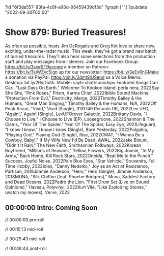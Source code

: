 ?id "6f3da557-83fa-4c8f-a93d-96459439df3d"
?graph [""]
?pubdate "2022-09-30T00:00"

# Show 879: Buried Treasures!

As often as possible, hosts Jim DeRogatis and Greg Kot love to share new, exciting, under-the-radar music. This week, they’ve got a brand new batch of buried treasures. They’ll also hear some selections from the production staff and play messages from listeners. Join our Facebook Group: https://bit.ly/3sivr9TBecome a member on Patreon: https://bit.ly/3slWZvcSign up for our newsletter: https://bit.ly/3eEvRnGMake a donation via PayPal: https://bit.ly/3dmt9lUSend us a Voice Memo: Desktop: bit.ly/2RyD5Ah  Mobile: sayhi.chat/soundops Featured Songs:Cari Cari, "Last Days On Earth," Welcome To Kookoo Island, perla nera, 2022Say She She, "Pink Roses," Prism, Karma Chief, 2022Ibibio Sound Machine, "Protection From Evil," Electricity, Merge, 2022Timothy Bailey & the Humans, "Great Man Singing," Timothy Bailey & the Humans, N/A, 2022Off Peak Arson, "Vivid," Vivid (Single), 3131749 Records DK, 2022Lev UFO, "Again!," Again! (Single), LevUFOrever Galactic, 2022Brittany Davis, "I Choose to Live," I Choose to Live (EP), Loosegroove, 2022Shannon & The Clams, "Year Of The Spider," Year Of The Spider, Easy Eye, 2021Lifeguard, "I know I know," I know I know (Single), Born Yesterday, 2022Polyphia, "Playing God," Playing God (Single), Rise, 2022CMAT, "I Wanna Be a Cowboy, Baby!," If My Wife New I'd Be Dead, AWAL, 2022Jake Blount, "Didn't It Rain," The New Faith, Smithsonian Folkways, 2022Korean Boyfriend, "Millions of Reasons," Yellow, Flowers, 2022Big Joanie, "In My Arms," Back Home, Kill Rock Stars, 2022Oneida, "Beat Me to the Punch," Success, Joyful Noise, 2022Pale Blue Eyes, "Star Vehicle," Souvenirs, Full Time Hobby, 2022Idles, "Danny Nedelko," Joy as an Act of Resistance, Partisan, 2018Jimmie Anderson, "Hero," Hero (Single), Jimmie Anderson, 2018MUNA, "Silk Chiffon (feat. Phoebe Bridgers)," Muna, Saddest Factory and Dead Oceans, 2022Pedro the Lion, "First Drum Set (Live on Sound Opinions)," Havasu, Polyvinyl, 2022Kurt Vile, "Like Exploding Stones," (watch my moves), Verve, 2022

## 00:00:00 Intro: Coming Soon

// 00:00:00 pre-roll

// 00:15:13 mid-roll

// 00:29:43 mid-roll

// 00:46:44 post-roll
